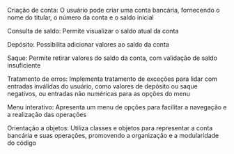 Criação de conta: O usuário pode criar uma conta bancária, fornecendo o nome do titular, o número da conta e o saldo inicial

Consulta de saldo: Permite visualizar o saldo atual da conta

Depósito: Possibilita adicionar valores ao saldo da conta

Saque: Permite retirar valores do saldo da conta, com validação de saldo insuficiente

Tratamento de erros: Implementa tratamento de exceções para lidar com entradas inválidas do usuário, como valores de depósito ou saque negativos, ou entradas não numéricas para as opções do menu

Menu interativo: Apresenta um menu de opções para facilitar a navegação e a realização das operações

Orientação a objetos: Utiliza classes e objetos para representar a conta bancária e suas operações, promovendo a organização e a modularidade do código
